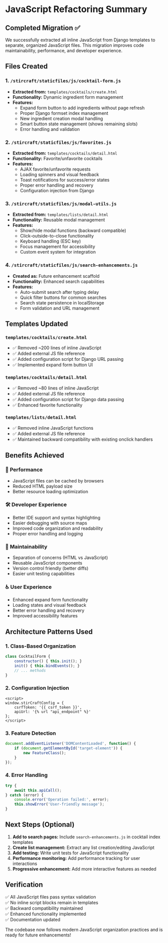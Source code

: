 # JavaScript Refactoring Summary

## Completed Migration ✅

We successfully extracted all inline JavaScript from Django templates to separate, organized JavaScript files. This migration improves code maintainability, performance, and developer experience.

## Files Created

### 1. `/stircraft/staticfiles/js/cocktail-form.js`
- **Extracted from:** `templates/cocktails/create.html`
- **Functionality:** Dynamic ingredient form management
- **Features:**
  - Expand form button to add ingredients without page refresh
  - Proper Django formset index management
  - New ingredient creation modal handling
  - Smart button state management (shows remaining slots)
  - Error handling and validation

### 2. `/stircraft/staticfiles/js/favorites.js`
- **Extracted from:** `templates/cocktails/detail.html`
- **Functionality:** Favorite/unfavorite cocktails
- **Features:**
  - AJAX favorite/unfavorite requests
  - Loading spinners and visual feedback
  - Toast notifications for success/error states
  - Proper error handling and recovery
  - Configuration injection from Django

### 3. `/stircraft/staticfiles/js/modal-utils.js`
- **Extracted from:** `templates/lists/detail.html`
- **Functionality:** Reusable modal management
- **Features:**
  - Show/hide modal functions (backward compatible)
  - Click-outside-to-close functionality
  - Keyboard handling (ESC key)
  - Focus management for accessibility
  - Custom event system for integration

### 4. `/stircraft/staticfiles/js/search-enhancements.js`
- **Created as:** Future enhancement scaffold
- **Functionality:** Enhanced search capabilities
- **Features:**
  - Auto-submit search after typing delay
  - Quick filter buttons for common searches
  - Search state persistence in localStorage
  - Form validation and URL management

## Templates Updated

### `templates/cocktails/create.html`
- ✅ Removed ~200 lines of inline JavaScript
- ✅ Added external JS file reference
- ✅ Added configuration script for Django URL passing
- ✅ Implemented expand form button UI

### `templates/cocktails/detail.html`
- ✅ Removed ~80 lines of inline JavaScript
- ✅ Added external JS file reference
- ✅ Added configuration script for Django data passing
- ✅ Enhanced favorite functionality

### `templates/lists/detail.html`
- ✅ Removed inline JavaScript functions
- ✅ Added external JS file reference
- ✅ Maintained backward compatibility with existing onclick handlers

## Benefits Achieved

### 🎯 **Performance**
- JavaScript files can be cached by browsers
- Reduced HTML payload size
- Better resource loading optimization

### 🛠️ **Developer Experience**
- Better IDE support and syntax highlighting
- Easier debugging with source maps
- Improved code organization and readability
- Proper error handling and logging

### 🔧 **Maintainability**
- Separation of concerns (HTML vs JavaScript)
- Reusable JavaScript components
- Version control friendly (better diffs)
- Easier unit testing capabilities

### ♿ **User Experience**
- Enhanced expand form functionality
- Loading states and visual feedback
- Better error handling and recovery
- Improved accessibility features

## Architecture Patterns Used

### 1. **Class-Based Organization**
```javascript
class CocktailForm {
    constructor() { this.init(); }
    init() { this.bindEvents(); }
    // ... methods
}
```

### 2. **Configuration Injection**
```django
<script>
window.stirCraftConfig = {
    csrfToken: '{{ csrf_token }}',
    apiUrl: '{% url "api_endpoint" %}'
};
</script>
```

### 3. **Feature Detection**
```javascript
document.addEventListener('DOMContentLoaded', function() {
    if (document.getElementById('target-element')) {
        new FeatureClass();
    }
});
```

### 4. **Error Handling**
```javascript
try {
    await this.apiCall();
} catch (error) {
    console.error('Operation failed:', error);
    this.showError('User-friendly message');
}
```

## Next Steps (Optional)

1. **Add to search pages:** Include `search-enhancements.js` in cocktail index templates
2. **Create list management:** Extract any list creation/editing JavaScript
3. **Add testing:** Write unit tests for JavaScript functionality
4. **Performance monitoring:** Add performance tracking for user interactions
5. **Progressive enhancement:** Add more interactive features as needed

## Verification

✅ All JavaScript files pass syntax validation  
✅ No inline script blocks remain in templates  
✅ Backward compatibility maintained  
✅ Enhanced functionality implemented  
✅ Documentation updated  

The codebase now follows modern JavaScript organization practices and is ready for future enhancements!
